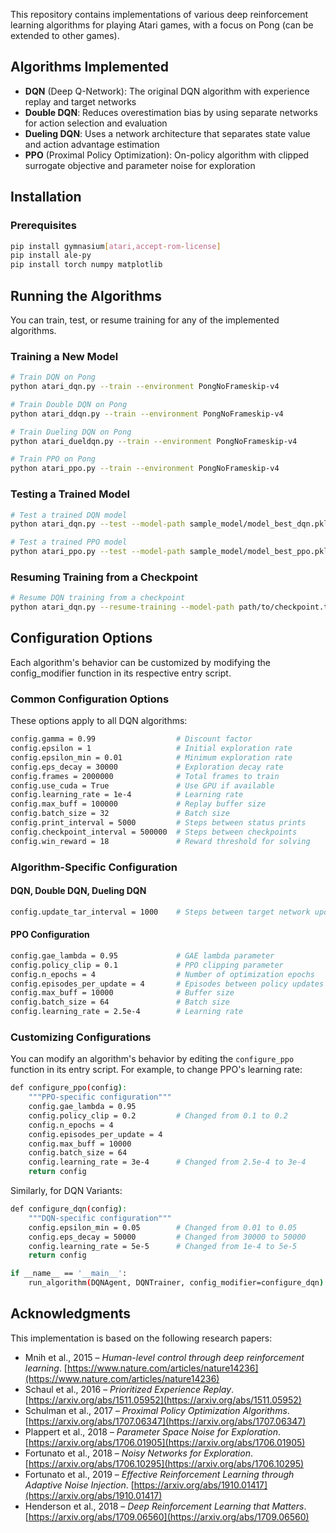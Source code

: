 This repository contains implementations of various deep reinforcement learning algorithms for playing Atari games, with a focus on Pong (can be extended to other games).

## Algorithms Implemented

- **DQN** (Deep Q-Network): The original DQN algorithm with experience replay and target networks
- **Double DQN**: Reduces overestimation bias by using separate networks for action selection and evaluation
- **Dueling DQN**: Uses a network architecture that separates state value and action advantage estimation
- **PPO** (Proximal Policy Optimization): On-policy algorithm with clipped surrogate objective and parameter noise for exploration

## Installation

### Prerequisites
```bash
pip install gymnasium[atari,accept-rom-license]
pip install ale-py
pip install torch numpy matplotlib
```

## Running the Algorithms

You can train, test, or resume training for any of the implemented algorithms.

### Training a New Model

```bash
# Train DQN on Pong
python atari_dqn.py --train --environment PongNoFrameskip-v4

# Train Double DQN on Pong
python atari_ddqn.py --train --environment PongNoFrameskip-v4

# Train Dueling DQN on Pong
python atari_dueldqn.py --train --environment PongNoFrameskip-v4

# Train PPO on Pong
python atari_ppo.py --train --environment PongNoFrameskip-v4
```
### Testing a Trained Model

```bash
# Test a trained DQN model
python atari_dqn.py --test --model-path sample_model/model_best_dqn.pkl --environment PongNoFrameskip-v4

# Test a trained PPO model
python atari_ppo.py --test --model-path sample_model/model_best_ppo.pkl --environment PongNoFrameskip-v4
```

### Resuming Training from a Checkpoint

```bash
# Resume DQN training from a checkpoint
python atari_dqn.py --resume-training --model-path path/to/checkpoint.tar
```

## Configuration Options
Each algorithm's behavior can be customized by modifying the config_modifier function in its respective entry script.
### Common Configuration Options
These options apply to all DQN algorithms:
```bash
config.gamma = 0.99                  # Discount factor
config.epsilon = 1                   # Initial exploration rate
config.epsilon_min = 0.01            # Minimum exploration rate
config.eps_decay = 30000             # Exploration decay rate
config.frames = 2000000              # Total frames to train
config.use_cuda = True               # Use GPU if available
config.learning_rate = 1e-4          # Learning rate
config.max_buff = 100000             # Replay buffer size
config.batch_size = 32               # Batch size
config.print_interval = 5000         # Steps between status prints
config.checkpoint_interval = 500000  # Steps between checkpoints
config.win_reward = 18               # Reward threshold for solving
```

### Algorithm-Specific Configuration
#### DQN, Double DQN, Dueling DQN
```bash
config.update_tar_interval = 1000    # Steps between target network updates
```
#### PPO Configuration
```bash
config.gae_lambda = 0.95             # GAE lambda parameter
config.policy_clip = 0.1             # PPO clipping parameter
config.n_epochs = 4                  # Number of optimization epochs
config.episodes_per_update = 4       # Episodes between policy updates
config.max_buff = 10000              # Buffer size
config.batch_size = 64               # Batch size
config.learning_rate = 2.5e-4        # Learning rate
```

### Customizing Configurations
You can modify an algorithm's behavior by editing the ``configure_ppo`` function in its entry script. For example, to change PPO's learning rate:
```bash
def configure_ppo(config):
    """PPO-specific configuration"""
    config.gae_lambda = 0.95
    config.policy_clip = 0.2         # Changed from 0.1 to 0.2
    config.n_epochs = 4
    config.episodes_per_update = 4
    config.max_buff = 10000
    config.batch_size = 64
    config.learning_rate = 3e-4      # Changed from 2.5e-4 to 3e-4
    return config
```
Similarly, for DQN Variants:
```bash
def configure_dqn(config):
    """DQN-specific configuration"""
    config.epsilon_min = 0.05        # Changed from 0.01 to 0.05
    config.eps_decay = 50000         # Changed from 30000 to 50000
    config.learning_rate = 5e-5      # Changed from 1e-4 to 5e-5
    return config

if __name__ == '__main__':
    run_algorithm(DQNAgent, DQNTrainer, config_modifier=configure_dqn)
```

## Acknowledgments

This implementation is based on the following research papers:

- Mnih et al., 2015 – *Human-level control through deep reinforcement learning*. [https://www.nature.com/articles/nature14236](https://www.nature.com/articles/nature14236)
- Schaul et al., 2016 – *Prioritized Experience Replay*. [https://arxiv.org/abs/1511.05952](https://arxiv.org/abs/1511.05952)
- Schulman et al., 2017 – *Proximal Policy Optimization Algorithms*. [https://arxiv.org/abs/1707.06347](https://arxiv.org/abs/1707.06347)
- Plappert et al., 2018 – *Parameter Space Noise for Exploration*. [https://arxiv.org/abs/1706.01905](https://arxiv.org/abs/1706.01905)
- Fortunato et al., 2018 – *Noisy Networks for Exploration*. [https://arxiv.org/abs/1706.10295](https://arxiv.org/abs/1706.10295)
- Fortunato et al., 2019 – *Effective Reinforcement Learning through Adaptive Noise Injection*. [https://arxiv.org/abs/1910.01417](https://arxiv.org/abs/1910.01417)
- Henderson et al., 2018 – *Deep Reinforcement Learning that Matters*. [https://arxiv.org/abs/1709.06560](https://arxiv.org/abs/1709.06560)
